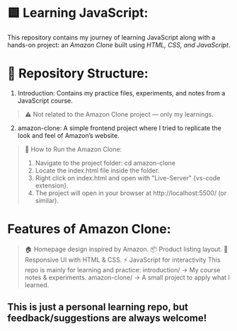 # 🟨 Learning JavaScript:
This repository contains my journey of learning JavaScript along with a hands-on project: an *Amazon Clone* built using *HTML, CSS, and JavaScript*.  
# 📂 Repository Structure:
1. Introduction: Contains my practice files, experiments, and notes from a JavaScript course.  
  > ⚠️ Not related to the Amazon Clone project — only my learnings.
2. amazon-clone: A simple frontend project where I tried to replicate the look and feel of Amazon’s website.
>  🚀 How to Run the Amazon Clone:
> 1. Navigate to the project folder: cd amazon-clone
> 2. Locate the index.html file inside the folder.
> 3. Right click on index.html and open with "Live-Server" {vs-code extension}.
> 4. The project will open in your browser at http://localhost:5500/ (or similar).

# Features of Amazon Clone: 
> 🏠 Homepage design inspired by Amazon.
> 📦 Product listing layout.
> 📱 Responsive UI with HTML & CSS.
> ⚡ JavaScript for interactivity
This repo is mainly for learning and practice:
introduction/ → My course notes & experiments.
amazon-clone/ → A small project to apply what I learned.


## This is just a personal learning repo, but feedback/suggestions are always welcome!

 
